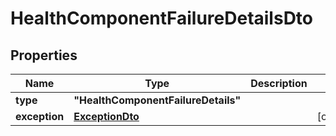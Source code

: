 
# HealthComponentFailureDetailsDto

## Properties

Name | Type | Description | Notes
------------ | ------------- | ------------- | -------------
**type** | **"HealthComponentFailureDetails"** |  | 
**exception** | [**ExceptionDto**](ExceptionDto.md) |  |  [optional]



